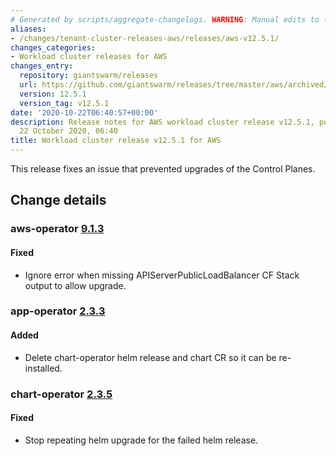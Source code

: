 ```yaml
---
# Generated by scripts/aggregate-changelogs. WARNING: Manual edits to this files will be overwritten.
aliases:
- /changes/tenant-cluster-releases-aws/releases/aws-v12.5.1/
changes_categories:
- Workload cluster releases for AWS
changes_entry:
  repository: giantswarm/releases
  url: https://github.com/giantswarm/releases/tree/master/aws/archived/v12.5.1
  version: 12.5.1
  version_tag: v12.5.1
date: '2020-10-22T06:40:57+00:00'
description: Release notes for AWS workload cluster release v12.5.1, published on
  22 October 2020, 06:40
title: Workload cluster release v12.5.1 for AWS
---
```


This release fixes an issue that prevented upgrades of the Control Planes.

## Change details


### aws-operator [9.1.3](https://github.com/giantswarm/aws-operator/releases/tag/v9.1.3)

#### Fixed
- Ignore error when missing APIServerPublicLoadBalancer CF Stack output to allow upgrade.



### app-operator [2.3.3](https://github.com/giantswarm/app-operator/releases/tag/v2.3.3)

#### Added
- Delete chart-operator helm release and chart CR so it can be re-installed.



### chart-operator [2.3.5](https://github.com/giantswarm/chart-operator/releases/tag/v2.3.5)

#### Fixed
- Stop repeating helm upgrade for the failed helm release.
